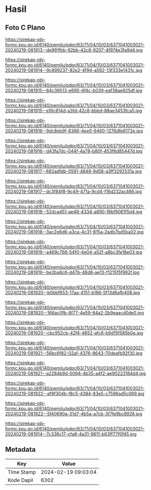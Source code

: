 # Hasil

## Foto C Plano

https://sirekap-obj-formc.kpu.go.id/6140/pemilu/pdpr/63/71/04/10/03/6371041003021-20240219-081913--de991fbb-92bb-42c8-9207-4f974e3fa9d4.jpg

https://sirekap-obj-formc.kpu.go.id/6140/pemilu/pdpr/63/71/04/10/03/6371041003021-20240219-081914--9c899237-82e2-4f94-a592-13f333e1431c.jpg

https://sirekap-obj-formc.kpu.go.id/6140/pemilu/pdpr/63/71/04/10/03/6371041003021-20240219-081915--64c39513-e695-4f4c-b039-eaf38ae925df.jpg

https://sirekap-obj-formc.kpu.go.id/6140/pemilu/pdpr/63/71/04/10/03/6371041003021-20240219-081915--e16c814d-a3fd-42c8-bbbd-88ae3453fca5.jpg

https://sirekap-obj-formc.kpu.go.id/6140/pemilu/pdpr/63/71/04/10/03/6371041003021-20240219-081916--9dc8eb9f-8366-4ee0-9460-1276dfe6172e.jpg

https://sirekap-obj-formc.kpu.go.id/6140/pemilu/pdpr/63/71/04/10/03/6371041003021-20240219-081916--d43fa7dc-044f-4a78-b80f-453f6d85447d.jpg

https://sirekap-obj-formc.kpu.go.id/6140/pemilu/pdpr/63/71/04/10/03/6371041003021-20240219-081917--682adfdb-0591-4848-9d58-a3ff3292531a.jpg

https://sirekap-obj-formc.kpu.go.id/6140/pemilu/pdpr/63/71/04/10/03/6371041003021-20240219-081917--dc3f84f8-9c49-471a-9cd4-f16d232ac486.jpg

https://sirekap-obj-formc.kpu.go.id/6140/pemilu/pdpr/63/71/04/10/03/6371041003021-20240219-081918--52dca451-ae48-4334-a890-f8bf9061f5d4.jpg

https://sirekap-obj-formc.kpu.go.id/6140/pemilu/pdpr/63/71/04/10/03/6371041003021-20240219-081918--3ac2e6d6-a3ca-4c31-815a-2adb7bd5ba02.jpg

https://sirekap-obj-formc.kpu.go.id/6140/pemilu/pdpr/63/71/04/10/03/6371041003021-20240219-081919--a469c766-54f0-4e04-a52f-a8bc3fe18e03.jpg

https://sirekap-obj-formc.kpu.go.id/6140/pemilu/pdpr/63/71/04/10/03/6371041003021-20240219-081919--be2ba6c6-d47b-48d8-ae13-f1215f5f992f.jpg

https://sirekap-obj-formc.kpu.go.id/6140/pemilu/pdpr/63/71/04/10/03/6371041003021-20240219-081920--b0bbf653-17aa-4151-b186-5f13d6afb408.jpg

https://sirekap-obj-formc.kpu.go.id/6140/pemilu/pdpr/63/71/04/10/03/6371041003021-20240219-081920--166ac0fb-8f77-4e59-84a2-2b9eaacd0de0.jpg

https://sirekap-obj-formc.kpu.go.id/6140/pemilu/pdpr/63/71/04/10/03/6371041003021-20240219-081920--cbc952cb-42f4-4852-afc6-b9d15f585b0e.jpg

https://sirekap-obj-formc.kpu.go.id/6140/pemilu/pdpr/63/71/04/10/03/6371041003021-20240219-081921--56bc6f82-02af-4376-8643-70deafb92f30.jpg

https://sirekap-obj-formc.kpu.go.id/6140/pemilu/pdpr/63/71/04/10/03/6371041003021-20240219-081921--a2284b9d-0094-4b35-a4f2-ae90223184d4.jpg

https://sirekap-obj-formc.kpu.go.id/6140/pemilu/pdpr/63/71/04/10/03/6371041003021-20240219-081922--af9f304b-f8c5-4384-83e5-c7596ad5c069.jpg

https://sirekap-obj-formc.kpu.go.id/6140/pemilu/pdpr/63/71/04/10/03/6371041003021-20240219-081922--5f40690a-31d7-4b5a-a7cb-3f7fe9bc8928.jpg

https://sirekap-obj-formc.kpu.go.id/6140/pemilu/pdpr/63/71/04/10/03/6371041003021-20240219-081914--7c336c17-cfa8-4a31-9611-b63ff77f0f45.jpg


## Metadata

| Key        | Value               |
| ---------- | ------------------- |
| Time Stamp | 2024-02-19 09:03:04 |
| Kode Dapil | 6302                |



